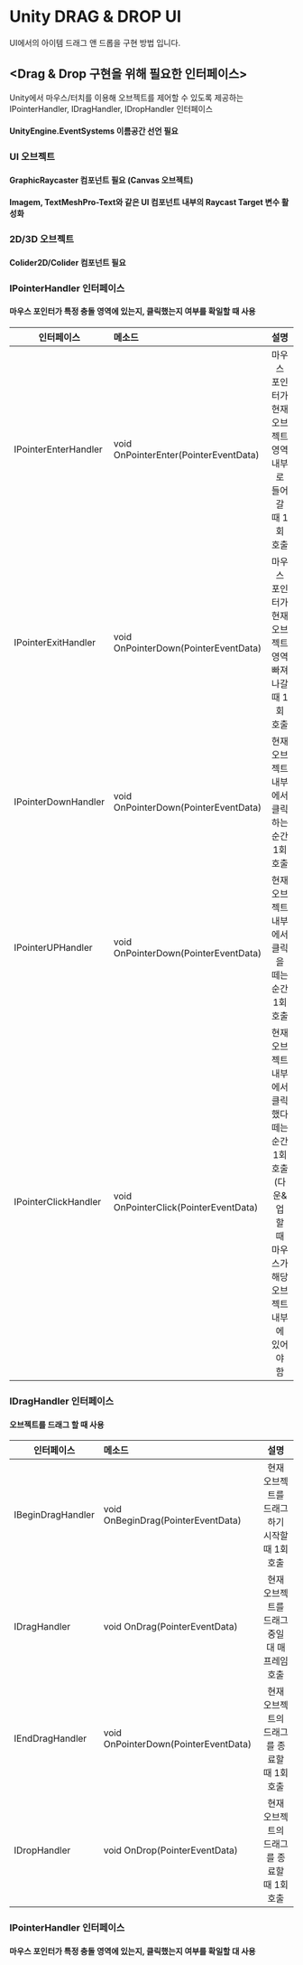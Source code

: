 # Unity DRAG & DROP UI
UI에서의 아이템 드래그 앤 드롭을 구현 방법 입니다.
## <Drag & Drop 구현을 위해 필요한 인터페이스>
Unity에서 마우스/터치를 이용해 오브젝트를 제어할 수 있도록 제공하는 IPointerHandler, IDragHandler, IDropHandler 인터페이스
#### UnityEngine.EventSystems 이름공간 선언 필요
### UI 오브젝트
#### GraphicRaycaster 컴포넌트 필요 (Canvas 오브젝트)
#### Imagem, TextMeshPro-Text와 같은 UI 컴포넌트 내부의 Raycast Target 변수 활성화
### 2D/3D 오브젝트
#### Colider2D/Colider 컴포넌트 필요
### IPointerHandler 인터페이스
#### 마우스 포인터가 특정 충돌 영역에 있는지, 클릭했는지 여부를 확일할 때 사용
|인터페이스|메소드|설명|
|---|:---|:---:|
|IPointerEnterHandler|void OnPointerEnter(PointerEventData)|마우스 포인터가 현재 오브젝트 영역 내부로 들어갈 때 1회 호출|
|IPointerExitHandler|void OnPointerDown(PointerEventData)|마우스 포인터가 현재 오브젝트 영역 빠져나갈 때 1회 호출|
|IPointerDownHandler|void OnPointerDown(PointerEventData)|현재 오브젝트 내부에서 클릭하는 순간 1회 호출|
|IPointerUPHandler|void OnPointerDown(PointerEventData)|현재 오브젝트 내부에서 클릭을 떼는 순간 1회 호출|
|IPointerClickHandler|void OnPointerClick(PointerEventData)|현재 오브젝트 내부에서 클릭했다 떼는 순간 1회 호출(다운&업 할 때 마우스가 해당 오브젝트 내부에 있어야 함|
### IDragHandler 인터페이스
#### 오브젝트를 드래그 할 때 사용
|인터페이스|메소드|설명|
|---|:---|:---:|
|IBeginDragHandler|void OnBeginDrag(PointerEventData)|현재 오브젝트를 드래그하기 시작할 때 1회 호출|
|IDragHandler|void OnDrag(PointerEventData)|현재 오브젝트를 드래그 중일 대 매 프레임 호출|
|IEndDragHandler|void OnPointerDown(PointerEventData)|현재 오브젝트의 드래그를 종료할 때 1회 호출|
|IDropHandler|void OnDrop(PointerEventData)|현재 오브젝트의 드래그를 종료할 때 1회 호출|
### IPointerHandler 인터페이스
#### 마우스 포인터가 특정 충돌 영역에 있는지, 클릭했는지 여부를 확일할 대 사용

